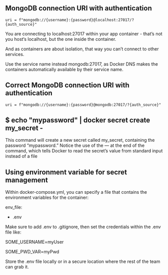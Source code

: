 ## MongoDB connection URI with authentication
    uri = f"mongodb://{username}:{password}@localhost:27017/?{auth_source}"


You are connecting to localhost:27017 within your app container - that’s not you host‘s localhost, but the one inside the container.

And as containers are about isolation, that way you can’t connect to other services.

Use the service name instead mongodb:27017, as Docker DNS makes the containers automatically available by their service name.

## Correct MongoDB connection URI with authentication
    uri = f"mongodb://{username}:{password}@mongodb:27017/?{auth_source}"

##  $ echo "mypassword" | docker secret create my_secret -

This command will create a new secret called my_secret, containing the password “mypassword.” Notice the use of the — at the end of the command, which tells Docker to read the secret’s value from standard input instead of a file

## Using environment variable for secret management 

Within docker-compose.yml, you can specify a file that contains the environment variables for the container:

 env_file:
- .env

Make sure to add .env to .gitignore, then set the credentials within the .env file like:

SOME_USERNAME=myUser

SOME_PWD_VAR=myPwd

Store the .env file locally or in a secure location where the rest of the team can grab it.